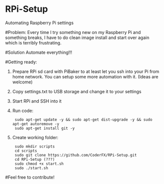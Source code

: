 # RPi-Setup
Automating Raspberry Pi settings

#Problem:
Every time I try something new on my Raspberry Pi and something breaks, I have to do clean image install and start over again which is terribly frustrating.

#Solution
Automate everything!!!

#Getting ready:

1. Prepare RPi sd card with PiBaker to at least let you ssh into your Pi from home network. You can setup some more automation with it. (Ideas are welcome)

2. Copy settings.txt to USB storage and change it to your settings

3. Start RPi and SSH into it

4. Run code:

		sudo apt-get update -y && sudo apt-get dist-upgrade -y && sudo apt-get autoremove -y
		sudo apt-get install git -y


5. Create working folder:

		sudo mkdir scripts
		cd scripts
		sudo git clone https://github.com/CoderFX/RPi-Setup.git
		cd RPi-Setup (???)
		sudo chmod +x start.sh
		sudo ./start.sh

#Feel free to contribute!
